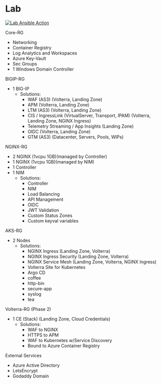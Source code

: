 Lab
===

[![Lab Ansible Action](https://github.com/jmcalalang/lab/actions/workflows/main.yaml/badge.svg)](https://github.com/jmcalalang/lab/actions/workflows/main.yaml)

Core-RG
  - Networking
  - Container Registry
  - Log Analytics and Workspaces
  - Azure Key-Vault
  - Sec Groups
  - 1 Windows Domain Controller

BIGIP-RG
  - 1 BIG-IP
    - Solutions:
      - WAF (AS3) (Volterra, Landing Zone)
      - APM (Volterra, Landing Zone)
      - LTM (AS3) (Volterra, Landing Zone)
      - CIS / IngressLink (VirtualServer, Transport, IPAM) (Volterra, Landing Zone, NGINX Ingress)
      - Telemetry Streaming / App Insights (Landing Zone)
      - OIDC (Volterra, Landing Zone)
      - GTM (AS3) (Datacenter, Servers, Pools, WIPs)

NGINX-RG
  - 2 NGINX (1vcpu 1GB)(managed by Controller)
  - 1 NGINX (1vcpu 1GB)(managed by NIM)
  - 1 Controller
  - 1 NIM
    - Solutions:
      - Controller
      - NIM
      - Load Balancing
      - API Management
      - OIDC
      - JWT Validation
      - Custom Status Zones
      - Custom keyval variables

AKS-RG
  - 2 Nodes
    - Solutions:
      - NGINX Ingress (Landing Zone, Volterra)
      - NGINX Ingress Security (Landing Zone, Volterra)
      - NGINX Service Mesh (Landing Zone, Volterra, NGINX Ingress)
      - Volterra Site for Kubernetes
      - Argo CD
      - coffee
      - http-bin
      - secure-app
      - syslog
      - tea

Volterra-RG (Phase 2)
  - 1 CE (Stack) (Landing Zone, Cloud Credentials)
    - Solutions:
      - WAF to NGINX
      - HTTPS to APM
      - WAF to Kubernetes w/Service Discovery
      - Bound to Azure Container Registry

External Services
  - Azure Active Directory
  - LetsEncrypt
  - Godaddy Domain